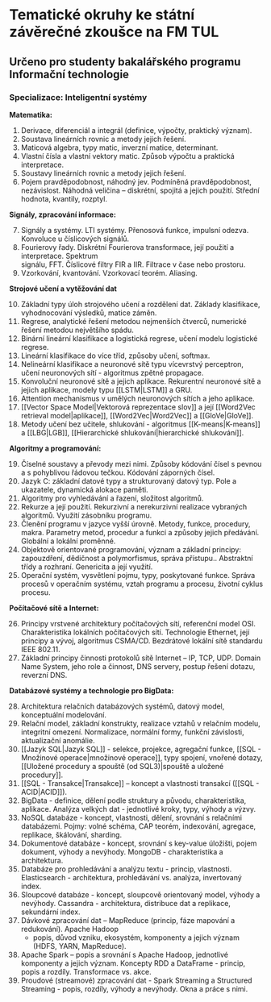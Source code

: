 # Tematické okruhy ke státní závěrečné zkoušce na FM TUL

## Určeno pro studenty bakalářského programu Informační technologie

### Specializace: Inteligentní systémy

**Matematika:**

1. Derivace, diferenciál a integrál (definice, výpočty, praktický význam).
2. Soustava lineárních rovnic a metody jejich řešení.
3. Maticová algebra, typy matic, inverzní matice, determinant.
4. Vlastní čísla a vlastní vektory matic. Způsob výpočtu a praktická interpretace.
5. Soustavy lineárních rovnic a metody jejich řešení.
6. Pojem pravděpodobnost, náhodný jev. Podmíněná pravděpodobnost, nezávislost. Náhodná
veličina – diskrétní, spojitá a jejich použití. Střední hodnota, kvantily, rozptyl.

**Signály, zpracování informace:**  

7. Signály a systémy. LTI systémy. Přenosová funkce, impulsní odezva. Konvoluce u číslicových
signálů.  
8. Fourierovy řady. Diskrétní Fourierova transformace, její použití a interpretace. Spektrum  
signálu, FFT. Číslicové filtry FIR a IIR. Filtrace v čase nebo prostoru.  
9. Vzorkování, kvantování. Vzorkovací teorém. Aliasing.

**Strojové učení a vytěžování dat**

10. Základní typy úloh strojového učení a rozdělení dat. Základy klasifikace, vyhodnocování
výsledků, matice záměn.
11. Regrese, analytické řešení metodou nejmenších čtverců, numerické řešení metodou největšího
spádu.
12. Binární lineární klasifikace a logistická regrese, učení modelu logistické regrese.
13. Lineární klasifikace do více tříd, způsoby učení, softmax.
14. Nelineární klasifikace a neuronové sítě typu vícevrstvý perceptron, učení neuronových sítí -
algoritmus zpětné propagace.
15. Konvoluční neuronové sítě a jejich aplikace. Rekurentní neuronové sítě a jejich aplikace,
modely typu [[LSTM|LSTM]] a GRU.
16. Attention mechanismus v umělých neuronových sítích a jeho aplikace.
17. [[Vector Space Model|Vektorová reprezentace slov]] a její [[Word2Vec retrieval model|aplikace]], [[Word2Vec|Word2Vec]] a [[GloVe|GloVe]].
18. Metody učení bez učitele, shlukování - algoritmus [[K-means|K-means]] a [[LBG|LGB]], [[Hierarchické shlukování|hierarchické shlukování]].

**Algoritmy a programování:**

19. Číselné soustavy a převody mezi nimi. Způsoby kódování čísel s pevnou a s pohyblivou
řádovou tečkou. Kódování záporných čísel.
20. Jazyk C: základní datové typy a strukturovaný datový typ. Pole a ukazatele, dynamická alokace
paměti.
21. Algoritmy pro vyhledávání a řazení, složitost algoritmů.
22. Rekurze a její použití. Rekurzivní a nerekurzivní realizace vybraných algoritmů. Využití
zásobníku programu.
23. Členění programu v jazyce vyšší úrovně. Metody, funkce, procedury, makra. Parametry metod,
procedur a funkcí a způsoby jejich předávání. Globální a lokální proměnné.
24. Objektově orientované programování, význam a základní principy: zapouzdření, dědičnost a
polymorfismus, správa přístupu.. Abstraktní třídy a rozhraní. Genericita a její využití.
25. Operační systém, vysvětlení pojmu, typy, poskytované funkce. Správa procesů v operačním
systému, vztah programu a procesu, životní cyklus procesu.

**Počítačové sítě a Internet:**

26. Principy vrstvené architektury počítačových sítí, referenční model OSI. Charakteristika
lokálních počítačových sítí. Technologie Ethernet, její principy a vývoj, algoritmus CSMA/CD.
Bezdrátové lokální sítě standardu IEEE 802.11.
27. Základní principy činnosti protokolů sítě Internet – IP, TCP, UDP. Domain Name System, jeho
role a činnost, DNS servery, postup řešení dotazu, reverzní DNS.

**Databázové systémy a technologie pro BigData:**

28. Architektura relačních databázových systémů, datový model, konceptuální modelování.
29. Relační model, základní konstrukty, realizace vztahů v relačním modelu, integritní omezení.
Normalizace, normální formy, funkční závislosti, aktualizační anomálie.
30. [[Jazyk SQL|Jazyk SQL]] - selekce, projekce, agregační funkce, [[SQL - Množinové operace|množinové operace]], typy spojení, vnořené
dotazy, [[Uložené procedury a spouště (od SQL3)|spouště a uložené procedury]].
31. [[SQL - Transakce|Transakce]] – koncept a vlastnosti transakcí ([[SQL - ACID|ACID]]).
32. BigData - definice, dělení podle struktury a původu, charakteristika, aplikace. Analýza velkých
dat - jednotlivé kroky, typy, výhody a výzvy.
33. NoSQL databáze - koncept, vlastnosti, dělení, srovnání s relačními databázemi. Pojmy: volné
schéma, CAP teorém, indexování, agregace, replikace, škálování, sharding.
34. Dokumentové databáze - koncept, srovnání s key-value úložišti, pojem dokument, výhody a
nevýhody. MongoDB - charakteristika a architektura.
35. Databáze pro prohledávání a analýzu textu - princip, vlastnosti. Elasticsearch - architektura,
prohledávání vs. analýza, invertovaný index.
36. Sloupcové databáze - koncept, sloupcově orientovaný model, výhody a nevýhody. Cassandra -
architektura, distribuce dat a replikace, sekundární index.
37. Dávkové zpracování dat – MapReduce (princip, fáze mapování a redukování). Apache Hadoop
	- popis, důvod vzniku, ekosystém, komponenty a jejich význam (HDFS, YARN, MapReduce).
38. Apache Spark – popis a srovnání s Apache Hadoop, jednotlivé komponenty a jejich význam.
Koncepty RDD a DataFrame - princip, popis a rozdíly. Transformace vs. akce.
39. Proudové (streamové) zpracování dat - Spark Streaming a Structured Streaming - popis,
rozdíly, výhody a nevýhody. Okna a práce s nimi.